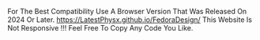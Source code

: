 For The Best Compatibility Use A Browser Version That Was Released On 2024 Or Later. 
https://LatestPhysx.github.io/FedoraDesign/ 
This Website Is Not Responsive !!!
Feel Free To Copy Any Code You Like.
